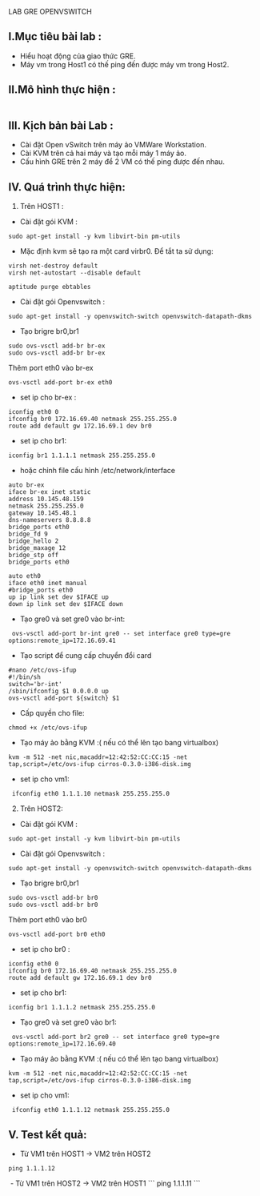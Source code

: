 LAB GRE OPENVSWITCH

## I.Mục tiêu bài lab :

- Hiểu hoạt động của giao thức GRE.
- Máy vm trong Host1 có thế ping đến được máy vm trong Host2.

## II.Mô hình thực hiện :

<img src="">


## III. Kịch bản bài Lab :
 
  - Cài đặt Open vSwitch trên máy ảo VMWare Workstation.
  - Cài KVM trên cả hai máy và tạo mỗi máy 1 máy ảo.
  - Cấu hình GRE trên 2 máy để 2 VM có thế ping được đến nhau.

## IV. Quá trình thực hiện:

1. Trên  HOST1 :

- Cài  đặt gói KVM :
```
sudo apt-get install -y kvm libvirt-bin pm-utils
```
- Mặc định kvm sẽ tạo ra một card virbr0. Để tắt ta sử dụng:
```
virsh net-destroy default
virsh net-autostart --disable default

aptitude purge ebtables
```
- Cài đặt gói Openvswitch :
```
sudo apt-get install -y openvswitch-switch openvswitch-datapath-dkms
```
- Tạo brigre br0,br1
```
sudo ovs-vsctl add-br br-ex
sudo ovs-vsctl add-br br-ex

```
Thêm port eth0 vào br-ex
```
ovs-vsctl add-port br-ex eth0
```

- set ip cho br-ex :
```
iconfig eth0 0
ifconfig br0 172.16.69.40 netmask 255.255.255.0
route add default gw 172.16.69.1 dev br0

```
- set ip cho br1:
```
iconfig br1 1.1.1.1 netmask 255.255.255.0
```
- hoặc chỉnh file cấu hình /etc/network/interface 
```
auto br-ex
iface br-ex inet static
address 10.145.48.159
netmask 255.255.255.0
gateway 10.145.48.1
dns-nameservers 8.8.8.8
bridge_ports eth0
bridge_fd 9
bridge_hello 2
bridge_maxage 12
bridge_stp off
bridge_ports eth0

auto eth0
iface eth0 inet manual
#bridge_ports eth0
up ip link set dev $IFACE up
down ip link set dev $IFACE down
```

- Tạo gre0 và set gre0 vào br-int:
```
 ovs-vsctl add-port br-int gre0 -- set interface gre0 type=gre options:remote_ip=172.16.69.41
```
- Tạo script để cung cấp chuyển đổi card
```
#nano /etc/ovs-ifup
#!/bin/sh
switch='br-int'
/sbin/ifconfig $1 0.0.0.0 up
ovs-vsctl add-port ${switch} $1
```
- Cấp quyền cho file:
```
chmod +x /etc/ovs-ifup
```


- Tạo máy ảo bằng KVM :( nếu có thể lên tạo bang virtualbox)
```
kvm -m 512 -net nic,macaddr=12:42:52:CC:CC:15 -net tap,script=/etc/ovs-ifup cirros-0.3.0-i386-disk.img
```
- set ip cho vm1:
```
 ifconfig eth0 1.1.1.10 netmask 255.255.255.0
```

2. Trên HOST2:

- Cài  đặt gói KVM :
```
sudo apt-get install -y kvm libvirt-bin pm-utils
```

- Cài đặt gói Openvswitch :
```
sudo apt-get install -y openvswitch-switch openvswitch-datapath-dkms
```
- Tạo brigre br0,br1
```
sudo ovs-vsctl add-br br0
sudo ovs-vsctl add-br br0

```
Thêm port eth0 vào br0
```
ovs-vsctl add-port br0 eth0
```

- set ip cho br0 :
```
iconfig eth0 0
ifconfig br0 172.16.69.40 netmask 255.255.255.0
route add default gw 172.16.69.1 dev br0

```
- set ip cho br1:
```
iconfig br1 1.1.1.2 netmask 255.255.255.0
```

- Tạo gre0 và set gre0 vào br1:
```
 ovs-vsctl add-port br2 gre0 -- set interface gre0 type=gre options:remote_ip=172.16.69.40
```

- Tạo máy ảo bằng KVM :( nếu có thể lên tạo bang virtualbox)
```
kvm -m 512 -net nic,macaddr=12:42:52:CC:CC:15 -net tap,script=/etc/ovs-ifup cirros-0.3.0-i386-disk.img
```
- set ip cho vm1:
```
 ifconfig eth0 1.1.1.12 netmask 255.255.255.0
```

## V. Test kết quả:

- Từ VM1 trên HOST1 -> VM2 trên HOST2
```
ping 1.1.1.12
```
<img src="">
- Từ VM1 trên HOST2 -> VM2 trên HOST1
```
ping 1.1.1.11
```
<img src="">

 




























